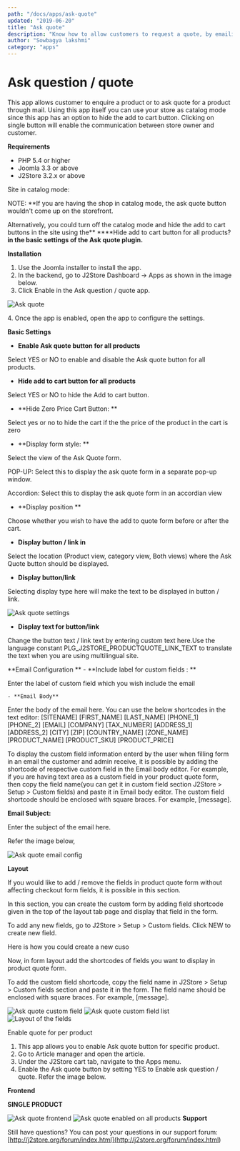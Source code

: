 ```yaml
---
path: "/docs/apps/ask-quote"
updated: "2019-06-20"
title: "Ask quote"
description: "Know how to allow customers to request a quote, by emailing their desired products."
author: "Sowbagya lakshmi"
category: "apps"
---
```

# Ask question / quote
This app allows customer to enquire a product or to ask quote for a product through mail. Using this app itself you can use your store as catalog mode since this app has an option to hide the add to cart button. Clicking on single button will enable the communication between store owner and customer.

**Requirements**

- PHP 5.4 or higher
- Joomla 3.3 or above
- J2Store 3.2.x or above

Site in catalog mode:

NOTE: **If you are having the shop in catalog mode, the ask quote button wouldn't come up on the storefront.

Alternatively, you could turn off the catalog mode and hide the add to cart buttons in the site using the** ****Hide add to cart button for all products? **in the basic settings of the Ask quote plugin.**

**Installation**

1. Use the Joomla installer to install the app.
2. In the backend, go to J2Store Dashboard -> Apps as shown in the image below.
3. Click Enable in the Ask question / quote app.

![Ask quote](../../images/apps/ask-quote/ask-quote-dashboard.png)


4\. Once the app is enabled, open the app to configure the settings.

**Basic Settings**

- **Enable Ask quote button for all products**

Select YES or NO to enable and disable the Ask quote button for all products.

- **Hide add to cart button for all products**

Select YES or NO to hide the Add to cart button.

- **Hide Zero Price Cart Button: **

Select yes or no to hide the cart if the the price of the product in the cart is zero

- **Display form style: **

Select the view of the Ask Quote form.

POP-UP: Select this to display the ask quote form in a separate pop-up window.

Accordion: Select this to display the ask quote form in an accordian view

- **Display position **

Choose whether you wish to have the add to quote form before or after the cart.

- **Display button / link in**

Select the location (Product view, category view, Both views) where the Ask Quote button should be displayed.

- **Display button/link**

Selecting display type here will make the text to be displayed in button / link.

![Ask quote settings](../../images/apps/ask-quote/ask-quote-settings.png)

   - **Display text for button/link**

Change the button text / link text by entering custom text here.Use the language constant PLG_J2STORE_PRODUCTQUOTE_LINK_TEXT to translate the text when you are using multilingual site.

**Email Configuration
**
    - **Include label for custom fields : **

Enter the label of  custom field which you wish include the email 

    - **Email Body**

Enter the body of the email here. You can use the below shortcodes in the text editor:
[SITENAME]
[FIRST_NAME]
[LAST_NAME]
[PHONE_1]
[PHONE_2]
[EMAIL]
[COMPANY]
[TAX_NUMBER]
[ADDRESS_1]
[ADDRESS_2]
[CITY]
[ZIP]
[COUNTRY_NAME]
[ZONE_NAME]
[PRODUCT_NAME]
[PRODUCT_SKU]
[PRODUCT_PRICE]

To display the custom field information enterd by the user when filling form in an email the customer and admin receive, it is possible by adding the shortcode of respective custom field in the Email body editor. For example, if you are having text area as a custom field in your product quote form, then copy the field name(you can get it in custom field section J2Store > Setup > Custom fields) and paste it in Email body editor. The custom field shortcode should be enclosed with square braces. For example, [message].

**Email Subject:**

Enter the subject of the email here.

 Refer the image below,

![Ask quote email config](../../images/apps/ask-quote/ask-quote-email-config.png)

**Layout**

If you would like to add / remove the fields in product quote form without affecting checkout form fields, it is possible in this section.

In this section, you can create the custom form by adding field shortcode given in the top of the layout tab page and display that field in the form.

To add any new fields, go to J2Store > Setup > Custom fields. Click NEW to create new field.

Here is how you could create a new cuso

Now, in form layout add the shortcodes of fields you want to display in product quote form.

To add the custom field shortcode, copy the field name in J2Store > Setup > Custom fields section and paste it in the form. The field name should be enclosed with square braces. For example, [message].

![Ask quote custom field](../../images/apps/ask-quote/ask-quote-custom-field.png)
![Ask quote custom field list](../../images/apps/ask-quote/ask-quote-cust-fiel-list.png)
![Layout of the fields](../../images/apps/ask-quote/ask-quote-layout.png)

Enable quote for per product

1. This app allows you to enable Ask quote button for specific product.
2. Go to Article manager and open the article.
3. Under the J2Store cart tab, navigate to the Apps menu.
4. Enable the Ask quote button by setting YES to Enable ask question / quote. Refer the image below.

**Frontend**

**SINGLE PRODUCT**

![Ask quote frontend](../../images/apps/ask-quote/ask-quote-frontend.png)
![Ask quote enabled on all products](../../images/apps/ask-quote/ask-quote-all-pro-front.png)
**Support**

Still have questions? You can post your questions in our support forum: [http://j2store.org/forum/index.html](<http://j2store.org/forum/index.html>)




